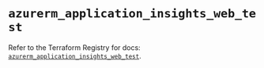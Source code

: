 # `azurerm_application_insights_web_test`

Refer to the Terraform Registry for docs: [`azurerm_application_insights_web_test`](https://registry.terraform.io/providers/hashicorp/azurerm/4.21.0/docs/resources/application_insights_web_test).
